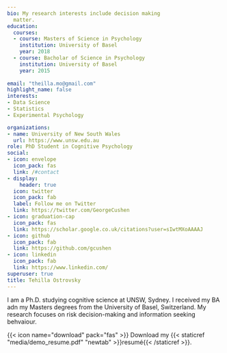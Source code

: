 ```yaml
---
bio: My research interests include decision making
  matter.
education:
  courses:
  - course: Masters of Science in Psychology
    institution: University of Basel
    year: 2018
  - course: Bacholar of Science in Psychology
    institution: University of Basel
    year: 2015
    
email: "theilla.mo@gmail.com"
highlight_name: false
interests:
- Data Science
- Statistics
- Experimental Psychology 

organizations:
- name: University of New South Wales
  url: https://www.unsw.edu.au
role: PhD Student in Cognitive Psychology
social:
- icon: envelope
  icon_pack: fas
  link: /#contact
- display:
    header: true
  icon: twitter
  icon_pack: fab
  label: Follow me on Twitter
  link: https://twitter.com/GeorgeCushen
- icon: graduation-cap
  icon_pack: fas
  link: https://scholar.google.co.uk/citations?user=sIwtMXoAAAAJ
- icon: github
  icon_pack: fab
  link: https://github.com/gcushen
- icon: linkedin
  icon_pack: fab
  link: https://www.linkedin.com/
superuser: true
title: Tehilla Ostrovsky
---
```


I am a Ph.D. studying cognitive science at UNSW, Sydney. I received my BA adn my Masters degrees from the University of Basel, Switzerland. My research focuses on risk decision-making and information seeking behvaiour.  


{{< icon name="download" pack="fas" >}} Download my {{< staticref "media/demo_resume.pdf" "newtab" >}}resumé{{< /staticref >}}.
